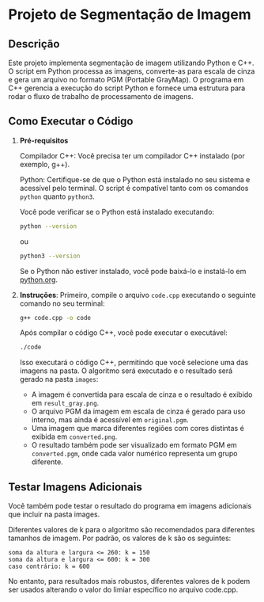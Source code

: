 # Projeto de Segmentação de Imagem

## Descrição

Este projeto implementa segmentação de imagem utilizando Python e C++. O script em Python processa as imagens, converte-as para escala de cinza e gera um arquivo no formato PGM (Portable GrayMap). O programa em C++ gerencia a execução do script Python e fornece uma estrutura para rodar o fluxo de trabalho de processamento de imagens.

## Como Executar o Código

1. **Pré-requisitos**

    Compilador C++: Você precisa ter um compilador C++ instalado (por exemplo, g++).

    Python: Certifique-se de que o Python está instalado no seu sistema e acessível pelo terminal. O script é compatível tanto com os comandos `python` quanto `python3`.

    Você pode verificar se o Python está instalado executando:

    ```bash
    python --version
    ```

    ou

    ```bash
    python3 --version
    ```
    
    Se o Python não estiver instalado, você pode baixá-lo e instalá-lo em [python.org](https://www.python.org).

2. **Instruções**:
    Primeiro, compile o arquivo `code.cpp` executando o seguinte comando no seu terminal:
    ```bash
    g++ code.cpp -o code
    ```


    Após compilar o código C++, você pode executar o executável:
    ```bash
    ./code
    ```

    Isso executará o código C++, permitindo que você selecione uma das imagens na pasta. O algoritmo será executado e o resultado será gerado na pasta `images`:

    - A imagem é convertida para escala de cinza e o resultado é exibido em `result_gray.png`.
    - O arquivo PGM da imagem em escala de cinza é gerado para uso interno, mas ainda é acessível em `original.pgm`.
    - Uma imagem que marca diferentes regiões com cores distintas é exibida em `converted.png`.
    - O resultado também pode ser visualizado em formato PGM em `converted.pgm`, onde cada valor numérico representa um grupo diferente.


## Testar Imagens Adicionais

Você também pode testar o resultado do programa em imagens adicionais que incluir na pasta images.

Diferentes valores de k para o algoritmo são recomendados para diferentes tamanhos de imagem. Por padrão, os valores de k são os seguintes:

    soma da altura e largura <= 260: k = 150
    soma da altura e largura <= 600: k = 300
    caso contrário: k = 600

No entanto, para resultados mais robustos, diferentes valores de k podem ser usados alterando o valor do limiar específico no arquivo code.cpp.

    
